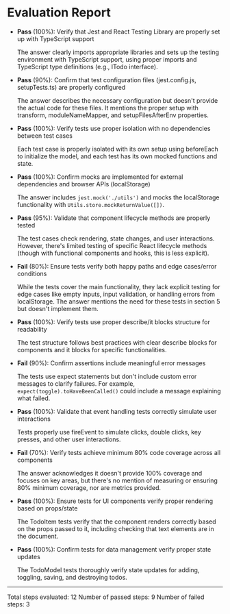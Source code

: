 # Evaluation Report

- **Pass** (100%): Verify that Jest and React Testing Library are properly set up with TypeScript support
  
  The answer clearly imports appropriate libraries and sets up the testing environment with TypeScript support, using proper imports and TypeScript type definitions (e.g., ITodo interface).

- **Pass** (90%): Confirm that test configuration files (jest.config.js, setupTests.ts) are properly configured
  
  The answer describes the necessary configuration but doesn't provide the actual code for these files. It mentions the proper setup with transform, moduleNameMapper, and setupFilesAfterEnv properties.

- **Pass** (100%): Verify tests use proper isolation with no dependencies between test cases
  
  Each test case is properly isolated with its own setup using beforeEach to initialize the model, and each test has its own mocked functions and state.

- **Pass** (100%): Confirm mocks are implemented for external dependencies and browser APIs (localStorage)
  
  The answer includes `jest.mock('./utils')` and mocks the localStorage functionality with `Utils.store.mockReturnValue([])`.

- **Pass** (95%): Validate that component lifecycle methods are properly tested
  
  The test cases check rendering, state changes, and user interactions. However, there's limited testing of specific React lifecycle methods (though with functional components and hooks, this is less explicit).

- **Fail** (80%): Ensure tests verify both happy paths and edge cases/error conditions
  
  While the tests cover the main functionality, they lack explicit testing for edge cases like empty inputs, input validation, or handling errors from localStorage. The answer mentions the need for these tests in section 5 but doesn't implement them.

- **Pass** (100%): Verify tests use proper describe/it blocks structure for readability
  
  The test structure follows best practices with clear describe blocks for components and it blocks for specific functionalities.

- **Fail** (90%): Confirm assertions include meaningful error messages
  
  The tests use expect statements but don't include custom error messages to clarify failures. For example, `expect(toggle).toHaveBeenCalled()` could include a message explaining what failed.

- **Pass** (100%): Validate that event handling tests correctly simulate user interactions
  
  Tests properly use fireEvent to simulate clicks, double clicks, key presses, and other user interactions.

- **Fail** (70%): Verify tests achieve minimum 80% code coverage across all components
  
  The answer acknowledges it doesn't provide 100% coverage and focuses on key areas, but there's no mention of measuring or ensuring 80% minimum coverage, nor are metrics provided.

- **Pass** (100%): Ensure tests for UI components verify proper rendering based on props/state
  
  The TodoItem tests verify that the component renders correctly based on the props passed to it, including checking that text elements are in the document.

- **Pass** (100%): Confirm tests for data management verify proper state updates
  
  The TodoModel tests thoroughly verify state updates for adding, toggling, saving, and destroying todos.

---

Total steps evaluated: 12
Number of passed steps: 9
Number of failed steps: 3